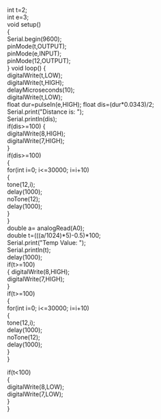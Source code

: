 int t=2;  
int e=3;  
void setup()  
{    
Serial.begin(9600);    
pinMode(t,OUTPUT);    
pinMode(e,INPUT);    
pinMode(12,OUTPUT);  
}  void loop()  {        
digitalWrite(t,LOW);    
digitalWrite(t,HIGH);    
delayMicroseconds(10);    
digitalWrite(t,LOW);    
float dur=pulseIn(e,HIGH); 
float dis=(dur*0.0343)/2;    
Serial.print("Distance is: ");    
Serial.println(dis);          
if(dis>=100)    {      
digitalWrite(8,HIGH);      
digitalWrite(7,HIGH);    
}            
if(dis>=100)    
{    
for(int i=0; i<=30000; i=i+10)    
{    
tone(12,i);    
delay(1000);    
noTone(12);    
delay(1000);    
}    
}                      
double a= analogRead(A0);    
double t=(((a/1024)*5)-0.5)*100;    
Serial.print("Temp Value: ");    
Serial.println(t);    
delay(1000);              
if(t>=100)    
{ 
digitalWrite(8,HIGH);      
digitalWrite(7,HIGH);    
}           
if(t>=100)    
{    
for(int i=0; i<=30000; i=i+10)    
{    
tone(12,i);    
delay(1000);    
noTone(12);    
delay(1000);    
}    
}     

if(t<100)    
{      
digitalWrite(8,LOW);      
digitalWrite(7,LOW);    
}  
} 
 
